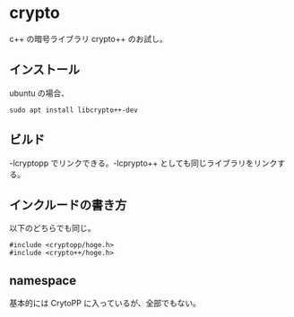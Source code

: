 # crypto

c++ の暗号ライブラリ crypto++ のお試し。

## インストール
ubuntu の場合、
```
sudo apt install libcrypto++-dev
```

## ビルド
-lcryptopp でリンクできる。-lcprypto++ としても同じライブラリをリンクする。

## インクルードの書き方
以下のどちらでも同じ。
```
#include <cryptopp/hoge.h>
#include <crypto++/hoge.h>
```

## namespace
基本的には CrytoPP に入っているが、全部でもない。
